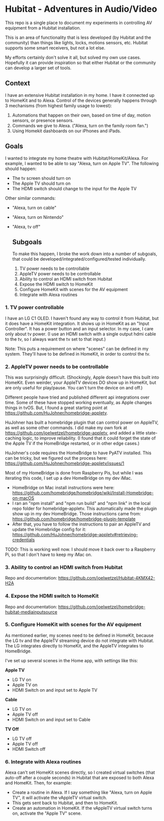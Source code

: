 # Hubitat - Adventures in Audio/Video
This repo is a single place to document my experiments in controlling AV equipment from a Hubitat installation.

This is an area of functionality that is less developed (by Hubitat and the community) than things like lights, locks, motions sensors, etc.  Hubitat supports some smart receivers, but not a lot else.

My efforts certainly don't solve it all, but solved my own use cases.  Hopefully it can provide inspiration so that either Hubitat or the community can develop a larger set of tools.

## Context
I have an extensive Hubitat installation in my home.  I have it connected up to HomeKit and to Alexa.  Control of the devices generally happens through 3 mechanisms (from highest family usage to lowest):

1. Automations that happen on their own, based on time of day, motion sensors, or presence sensors.
2. Commands we give to Alexa.  ("Alexa, turn on the family room fan.")
3. Using Homekit dashboards on our iPhones and iPads.

## Goals
I wanted to integrate my home theatre with Hubitat/HomeKit/Alexa.  For example, I wanted to be able to say "Alexa, turn on Apple TV".  The following should happen:

- The tv screen should turn on
- The Apple TV should turn on
- The HDMI switch should change to the input for the Apple TV

Other similar commands:
- "Alexa, turn on cable"
- "Alexa, turn on Nintendo"
- "Alexa, tv off"

  ## Subgoals
  To make this happen, I broke the work down into a number of subgoals, that could be developed/integrated/configured/tested individually.

  1. TV power needs to be controllable
  2. AppleTV power needs to be controllable
  3. Ability to control an HDMI switch from Hubitat
  4. Expose the HDMI switch to HomeKit
  5. Configure HomeKit with scenes for the AV equipment
  6. Integrate with Alexa routines
 
### 1. TV power controllable

I have an LG C1 OLED. I haven't found any way to control it from Hubitat, but it does have a HomeKit integration.  It shows up in HomeKit as an "Input Controller".  It has a power button and an input selector.  In my case, I care only about tv power.  (I use an HDMI switch with a single output hdmi cable to the tv, so I always want the tv set to that input.)

Note: This puts a requirement on where "scenes" can be defined in my system.  They'll have to be defined in HomeKit, in order to control the tv.

### 2. AppleTV power needs to be controllable

This was surprisingly difficult.  (Shockingly, Apple doesn't have this built into HomeKit.  Even weirder, your AppleTV devices DO show up in HomeKit, but are only useful for play/pause.  You can't turn the device on and off.)

Different people have tried and published different api integrations over time.  Some of these have stopped working eventually, as Apple changes things in tvOS.  But, I found a great starting point at https://github.com/HuJohner/homebridge-appletv.

HuJohner has built a homebridge plugin that can control power on AppleTV, as well as some other commands.  I did make my own fork at https://github.com/joelwetzel/homebridge-appletv, and added a little state-caching logic, to improve reliability. (I found that it could forget the state of the Apple TV if the HomeBridge restarted, or in other edge cases.)

HuJohner's code requires the HomeBridge to have PyATV installed.  This can be tricky, but we figured out the process here:  https://github.com/HuJohner/homebridge-appletv/issues/1

Most of my HomeBridge is done from Raspberry Pis, but while I was iterating this code, I set up a dev HomeBridge on my dev iMac.

- HomeBridge on Mac install instructions were here:  https://github.com/homebridge/homebridge/wiki/Install-Homebridge-on-macOS
- I ran an "npm install" and "npm run build" and "npm link" in the local repo folder for homebridge-appletv.  This automatically made the plugin show up in my dev HomeBridge.  Those instructions came from: https://github.com/homebridge/homebridge-plugin-template
- After that, you have to follow the instructions to pair an AppleTV and update the Homebridge config for it: https://github.com/HuJohner/homebridge-appletv#retrieving-credentials

TODO: This is working well now.  I should move it back over to a Raspberry Pi, so that I don't have to keep my iMac on.

### 3. Ability to control an HDMI switch from Hubitat

Repo and documentation:  https://github.com/joelwetzel/Hubitat-4KMX42-H2A

### 4. Expose the HDMI switch to HomeKit

Repo and documentation:  https://github.com/joelwetzel/homebridge-hubitat-mediainputsource

### 5. Configure HomeKit with scenes for the AV equipment

As mentioned earlier, my scenes need to be defined in HomeKit, because the LG tv and the AppleTV streaming device do not integrate with Hubitat.  The LG integrates directly to HomeKit, and the AppleTV integrates to HomeBridge.

I've set up several scenes in the Home app, with settings like this:

**Apple TV**
- LG TV on
- Apple TV on
- HDMI Switch on and input set to Apple TV

**Cable**
- LG TV on
- Apple TV off
- HDMI Switch on and input set to Cable

**TV Off**
- LG TV off
- Apple TV off
- HDMI Switch off

### 6. Integrate with Alexa routines

Alexa can't set HomeKit scenes directly, so I created virtual switches (that auto-off after a couple seconds) in Hubitat that are exposed to both Alexa and HomeKit.  Then, for example:

- Create a routine in Alexa.  If I say something like "Alexa, turn on Apple TV", it will activate the vAppleTV virtual switch.
- This gets sent back to Hubitat, and then to HomeKit.
- Create an automation in HomeKit.  If the vAppleTV virtual switch turns on, activate the "Apple TV" scene.




